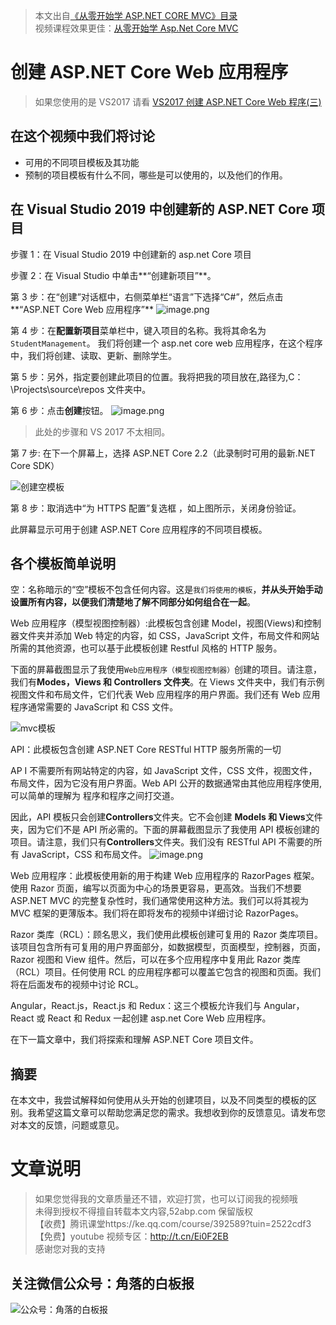 > 本文出自[《从零开始学 ASP.NET CORE MVC》目录](https://www.52abp.com/wiki/mvc/0.1.4/1.Intro) </br>
> 视频课程效果更佳：[从零开始学 Asp.Net Core MVC](https://study.163.com/course/courseMain.htm?courseId=1209215803&share=2&shareId=400000000309007) </br>

# 创建 ASP.NET Core Web 应用程序

> 如果您使用的是 VS2017 请看 [VS2017 创建 ASP.NET Core Web 程序(三)](https://www.jianshu.com/p/0c20b76233f3)

## 在这个视频中我们将讨论

- 可用的不同项目模板及其功能
- 预制的项目模板有什么不同，哪些是可以使用的，以及他们的作用。

## 在 Visual Studio 2019 中创建新的 ASP.NET Core 项目

步骤 1：在 Visual Studio 2019 中创建新的 asp.net Core 项目

步骤 2：在 Visual Studio 中单击**“创建新项目”**。

第 3 步：在“创建”对话框中，右侧菜单栏“语言”下选择“C#”，然后点击**“ASP.NET Core Web 应用程序”**
![image.png](https://upload-images.jianshu.io/upload_images/1979022-cf8cce1942986110.png)

第 4 步：在**配置新项目**菜单栏中，键入项目的名称。我将其命名为`StudentManagement`。
我们将创建一个 asp.net core web 应用程序，在这个程序中，我们将创建、读取、更新、删除学生。

第 5 步：另外，指定要创建此项目的位置。我将把我的项目放在,路径为,C：\Projects\source\repos 文件夹中。

第 6 步：点击**创建**按钮。
![image.png](https://upload-images.jianshu.io/upload_images/1979022-7d1eb3bb7e5eefc8.png?imageMogr2/auto-orient/strip%7CimageView2/2/w/800)

> 此处的步骤和 VS 2017 不太相同。

第 7 步: 在下一个屏幕上，选择 ASP.NET Core 2.2（此录制时可用的最新.NET Core SDK）

![创建空模板](https://upload-images.jianshu.io/upload_images/1979022-68628ce506e34615.png)

第 8 步：取消选中“为 HTTPS 配置”复选框 ，如上图所示，关闭身份验证。

此屏幕显示可用于创建 ASP.NET Core 应用程序的不同项目模板。

## 各个模板简单说明

空：名称暗示的“空”模板不包含任何内容。这是`我们将使用的模板`，**并从头开始手动设置所有内容，以便我们清楚地了解不同部分如何组合在一起**。

Web 应用程序（模型视图控制器）:此模板包含创建 Model，视图(Views)和控制器文件夹并添加 Web 特定的内容，如 CSS，JavaScript 文件，布局文件和网站所需的其他资源，也可以基于此模板创建 Restful 风格的 HTTP 服务。

下面的屏幕截图显示了我使用`Web应用程序（模型视图控制器）`创建的项目。请注意，我们有**Modes，Views 和 Controllers 文件夹**。在 Views 文件夹中，我们有示例视图文件和布局文件，它们代表 Web 应用程序的用户界面。我们还有 Web 应用程序通常需要的 JavaScript 和 CSS 文件。

![mvc模板](https://upload-images.jianshu.io/upload_images/1979022-a73ef8929b93e6e4.png)

API：此模板包含创建 ASP.NET Core RESTful HTTP 服务所需的一切

AP I 不需要所有网站特定的内容，如 JavaScript 文件，CSS 文件，视图文件，布局文件，因为它没有用户界面。Web API 公开的数据通常由其他应用程序使用,可以简单的理解为 程序和程序之间打交道。

因此，API 模板只会创建**Controllers**文件夹。它不会创建 **Models 和 Views**文件夹，因为它们不是 API 所必需的。下面的屏幕截图显示了我使用 API 模板创建的项目。请注意，我们只有**Controllers**文件夹。我们没有 RESTful API 不需要的所有 JavaScript，CSS 和布局文件。
![image.png](https://upload-images.jianshu.io/upload_images/1979022-5c7cf11b17e84e21.png)

Web 应用程序：此模板使用新的用于构建 Web 应用程序的 RazorPages 框架。使用 Razor 页面，编写以页面为中心的场景更容易，更高效。当我们不想要 ASP.NET MVC 的完整复杂性时，我们通常使用这种方法。我们可以将其视为 MVC 框架的更薄版本。我们将在即将发布的视频中详细讨论 RazorPages。

Razor 类库（RCL）：顾名思义，我们使用此模板创建可复用的 Razor 类库项目。该项目包含所有可复用的用户界面部分，如数据模型，页面模型，控制器，页面，Razor 视图和 View 组件。然后，可以在多个应用程序中复用此 Razor 类库（RCL）项目。任何使用 RCL 的应用程序都可以覆盖它包含的视图和页面。我们将在后面发布的视频中讨论 RCL。

Angular，React.js，React.js 和 Redux：这三个模板允许我们与 Angular，React 或 React 和 Redux 一起创建 asp.net Core Web 应用程序。

在下一篇文章中，我们将探索和理解 ASP.NET Core 项目文件。

## 摘要

在本文中，我尝试解释如何使用从头开始的创建项目，以及不同类型的模板的区别。我希望这篇文章可以帮助您满足您的需求。我想收到你的反馈意见。请发布您对本文的反馈，问题或意见。

# 文章说明

> 如果您觉得我的文章质量还不错，欢迎打赏，也可以订阅我的视频哦 </br>
> 未得到授权不得擅自转载本文内容,52abp.com 保留版权 </br>
> 【收费】腾讯课堂https://ke.qq.com/course/392589?tuin=2522cdf3 </br>
> 【免费】youtube 视频专区：http://t.cn/Ei0F2EB </br>
> 感谢您对我的支持

## 关注微信公众号：角落的白板报

![公众号：角落的白板报](https://upload-images.jianshu.io/upload_images/1979022-f19c505c18160c16.png)

